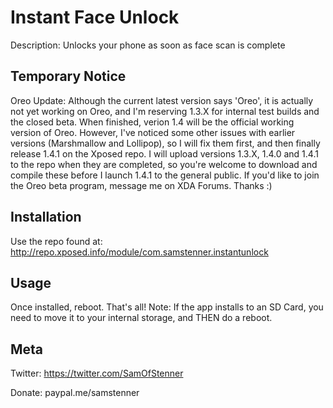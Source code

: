 # Instant Face Unlock

Description:
Unlocks your phone as soon as face scan is complete

## Temporary Notice

Oreo Update: Although the current latest version says 'Oreo', it is actually not yet working on Oreo, and I'm reserving 1.3.X for internal test builds and the closed beta. When finished, verion 1.4 will be the official working version of Oreo. However, I've noticed some other issues with earlier versions (Marshmallow and Lollipop), so I will fix them first, and then finally release 1.4.1 on the Xposed repo. I will upload versions 1.3.X, 1.4.0 and 1.4.1 to the repo when they are completed, so you're welcome to download and compile these before I launch 1.4.1 to the general public. If you'd like to join the Oreo beta program, message me on XDA Forums. Thanks :)

## Installation

Use the repo found at: http://repo.xposed.info/module/com.samstenner.instantunlock

## Usage

Once installed, reboot. That's all!
Note: If the app installs to an SD Card, you need to move it to your internal storage, and THEN do a reboot.

## Meta

Twitter: https://twitter.com/SamOfStenner

Donate: paypal.me/samstenner
